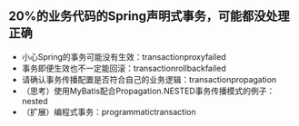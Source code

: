 ## 20%的业务代码的Spring声明式事务，可能都没处理正确

- 小心Spring的事务可能没有生效：transactionproxyfailed
- 事务即便生效也不一定能回滚：transactionrollbackfailed
- 请确认事务传播配置是否符合自己的业务逻辑：transactionpropagation
- （思考）使用MyBatis配合Propagation.NESTED事务传播模式的例子：nested
- （扩展）编程式事务：programmatictransaction
